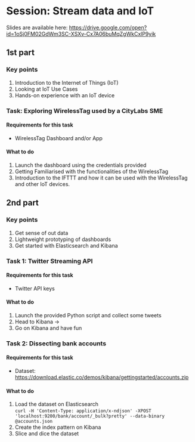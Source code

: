 # Session: Stream data and IoT

Slides are available here: https://drive.google.com/open?id=1oSj0FM02GdWm3SC-XSXv-Cx7A06buMqZgWkCxlP9yik

## 1st part
### Key points
1. Introduction to the Internet of Things (IoT)
1. Looking at IoT Use Cases
1. Hands-on experience with an IoT device

### Task: Exploring WirelessTag used by a CityLabs SME
#### Requirements for this task
- WirelessTag Dashboard and/or App

#### What to do
1. Launch the dashboard using the credentials provided
1. Getting Familiarised with the functionalities of the WirelessTag
1. Introduction to the IFTTT and how it can be used with the WirelessTag and other IoT devices.

## 2nd part

### Key points
1. Get sense of out data
1. Lightweight prototyping of dashboards
1. Get started with Elasticsearch and Kibana

### Task 1: Twitter Streaming API
#### Requirements for this task
- Twitter API keys

#### What to do
1. Launch the provided Python script and collect some tweets
1. Head to Kibana  -> 
2. Go on Kibana and have fun


### Task 2: Dissecting bank accounts
#### Requirements for this task
- Dataset: https://download.elastic.co/demos/kibana/gettingstarted/accounts.zip

#### What to do
1. Load the dataset on Elasticsearch    
`curl -H 'Content-Type: application/x-ndjson' -XPOST 'localhost:9200/bank/account/_bulk?pretty' --data-binary @accounts.json`
1. Create the index pattern on Kibana
1. Slice and dice the dataset




